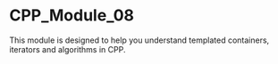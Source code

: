 # CPP_Module_08
 This module is designed to help you understand templated containers, iterators and algorithms in CPP. 
